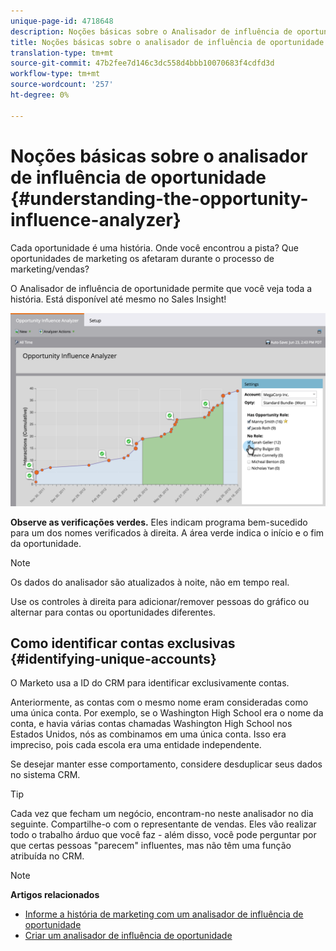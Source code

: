 ```yaml
---
unique-page-id: 4718648
description: Noções básicas sobre o Analisador de influência de oportunidade - Documentos do marketing - Documentação do produto
title: Noções básicas sobre o analisador de influência de oportunidade
translation-type: tm+mt
source-git-commit: 47b2fee7d146c3dc558d4bbb10070683f4cdfd3d
workflow-type: tm+mt
source-wordcount: '257'
ht-degree: 0%

---
```



# Noções básicas sobre o analisador de influência de oportunidade {#understanding-the-opportunity-influence-analyzer}

Cada oportunidade é uma história. Onde você encontrou a pista? Que oportunidades de marketing os afetaram durante o processo de marketing/vendas?

O Analisador de influência de oportunidade permite que você veja toda a história. Está disponível até mesmo no Sales Insight!

![](assets/image2015-6-23-14-3a43-3a35-1.png)

**Observe as verificações verdes.** Eles indicam programa bem-sucedido para um dos nomes verificados à direita. A área verde indica o início e o fim da oportunidade.

>[!NOTE]
>
>Os dados do analisador são atualizados à noite, não em tempo real.

Use os controles à direita para adicionar/remover pessoas do gráfico ou alternar para contas ou oportunidades diferentes.

## Como identificar contas exclusivas {#identifying-unique-accounts}

O Marketo usa a ID do CRM para identificar exclusivamente contas.

Anteriormente, as contas com o mesmo nome eram consideradas como uma única conta. Por exemplo, se o Washington High School era o nome da conta, e havia várias contas chamadas Washington High School nos Estados Unidos, nós as combinamos em uma única conta. Isso era impreciso, pois cada escola era uma entidade independente.

Se desejar manter esse comportamento, considere desduplicar seus dados no sistema CRM.

>[!TIP]
>
>Cada vez que fecham um negócio, encontram-no neste analisador no dia seguinte. Compartilhe-o com o representante de vendas. Eles vão realizar todo o trabalho árduo que você faz - além disso, você pode perguntar por que certas pessoas &quot;parecem&quot; influentes, mas não têm uma função atribuída no CRM.

>[!NOTE]
>
>**Artigos relacionados**
>
>* [Informe a história de marketing com um analisador de influência de oportunidade](tell-the-marketing-story-with-an-opportunity-influence-analyzer.md)
>* [Criar um analisador de influência de oportunidade](create-an-opportunity-influence-analyzer.md)

>



